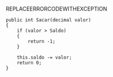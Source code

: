 ﻿REPLACEERRORCODEWITHEXCEPTION

```
public int Sacar(decimal valor)
{
    if (valor > Saldo)
    {
        return -1;
    }

    this.saldo -= valor;
    return 0;
}
```